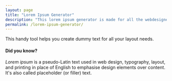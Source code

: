 ```yaml
---
layout: page
title: "Lorem Ipsum Generator"
description: "This lorem ipsum generator is made for all the webdesigners, designers, webmasters and others who need lorem ipsum."
permalink: /lorem-ipsum-generator/
---
```


This handy tool helps you create dummy text for all your layout needs.

#### Did you know?

*Lorem ipsum* is a pseudo-Latin text used in web design, typography, layout, and printing in place of English to emphasise design elements over content. It's also called placeholder (or filler) text.
